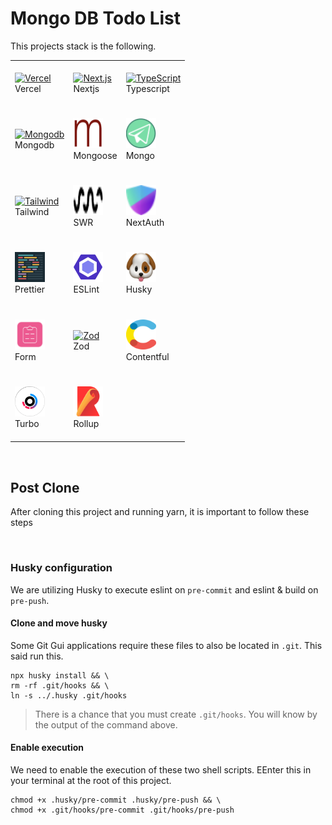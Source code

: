 # Mongo DB Todo List

This projects stack is the following.

<table>
  <tr>
    <td>
      <div>
        <br/>
        <a href='https://vercel.com/home'>
          <img src="https://skillicons.dev/icons?i=vercel" width="48" height="48" alt="Vercel" />
        </a>
        <div>Vercel</div>
        <br/>
      </div>
    </td>
    <td>
      <br/>
      <a href=''>
        <img src="https://skillicons.dev/icons?i=nextjs" width="48" height="48" alt="Next.js" />
      </a>
      <div>Nextjs</div>
      <br/>
    </td>
    <td>
      <br/>
      <a href=''>
        <img src="https://skillicons.dev/icons?i=ts" width="48" height="48" alt="TypeScript" />
      </a>
      <div>Typescript</div>
      <br/>
    </td>
  </tr>
  <tr>
    <td>
      <br/>
      <a href=''>
        <img src="https://skillicons.dev/icons?i=mongodb" width="48" height="48" alt="Mongodb" />
      </a>
      <div>Mongodb</div>
      <br/>
    </td>
    <td>
      <br/>
      <a href=''>
        <img src="https://github.com/PhilipRurka/unity/blob/main/readme-assets/mongoose.png?raw=true" width="48" height="48" alt="Mongoose" />
      </a>
      <div>Mongoose</div>
      <br/>
    </td>
    <td>
      <br/>
      <a href=''>
        <img src="https://github.com/PhilipRurka/unity/blob/main/readme-assets/migrate-mongo.png?raw=true" width="48" height="48" alt="Migrate Mongo" />
      </a>
      <div>Mongo</div>
      <br/>
    </td>
  </tr>
  <tr>
    <td>
      <br/>
      <a href=''>
        <img src="https://skillicons.dev/icons?i=tailwind" width="48" height="48" alt="Tailwind" />
      </a>
      <div>Tailwind</div>
      <br/>
    </td>
    <td>
      <br/>
      <a href=''>
        <img src="https://github.com/PhilipRurka/unity/blob/main/readme-assets/swr.png?raw=true" width="48" height="48" alt="SWR" />
      </a>
      <div>SWR</div>
      <br/>
    </td>
    <td>
      <br/>
      <a href=''>
        <img src="https://github.com/PhilipRurka/unity/blob/main/readme-assets/next-auth.png?raw=true" width="48" height="48" alt="NextAuth" />
      </a>
      <div>NextAuth</div>
      <br/>
    </td>
  </tr>
  <tr>
    <td>
      <br/>
      <a href=''>
        <img src="https://github.com/PhilipRurka/unity/blob/main/readme-assets/prettier.png?raw=true" width="48" height="48" alt="TypeScript" />
      </a>
      <div>Prettier</div>
      <br/>
    </td>
    <td>
      <br/>
      <a href=''>
        <img src="https://github.com/PhilipRurka/unity/blob/main/readme-assets/eslint.png?raw=true" width="48" height="48" alt="TypeScript" />
      </a>
      <div>ESLint</div>
      <br/>
    </td>
    <td>
      <br/>
      <a href=''>
        <img src="https://github.com/PhilipRurka/unity/blob/main/readme-assets/husky.png?raw=true" width="48" height="48" alt="TypeScript" />
      </a>
      <div>Husky</div>
      <br/>
    </td>
  </tr>
    <td>
      <br/>
      <a href=''>
        <img src="https://github.com/PhilipRurka/unity/blob/main/readme-assets/react-hook-form.png?raw=true" width="48" height="48" alt="React Hood Form" />
      </a>
      <div>Form</div>
      <br/>
    </td>
    <td>
      <br/>
      <a href=''>
        <img src="https://github.com/PhilipRurka/unity/blob/main/readme-assets/zod.png?raw=true" width="48" height="48" alt="Zod" />
      </a>
      <div>Zod</div>
      <br/>
    </td>
    <td>
      <br/>
      <a href=''>
        <img src="https://github.com/PhilipRurka/unity/blob/main/readme-assets/contentful.png?raw=true" width="48" height="48" alt="Contentful" />
      </a>
      <div>Contentful</div>
      <br/>
    </td>
  </tr>
  </tr>
    <td>
      <br/>
      <a href=''>
        <img src="https://github.com/PhilipRurka/unity/blob/main/readme-assets/turbo.svg?raw=true" width="48" height="48" alt="Turbo" />
      </a>
      <div>Turbo</div>
      <br/>
    </td>
    <td>
      <br/>
      <a href=''>
        <img src="https://github.com/PhilipRurka/unity/blob/main/readme-assets/rollup.svg?raw=true" width="48" height="48" alt="Rollup" />
      </a>
      <div>Rollup</div>
      <br/>
    </td>
    <td></td>
  </tr>
</table>

<br/>

## Post Clone

After cloning this project and running yarn, it is important to follow these steps

<br/>

### Husky configuration

We are utilizing Husky to execute eslint on `pre-commit` and eslint & build on `pre-push`.

#### Clone and move husky

Some Git Gui applications require these files to also be located in `.git`. This said run this.

```shell
npx husky install && \
rm -rf .git/hooks && \
ln -s ../.husky .git/hooks
```

> There is a chance that you must create `.git/hooks`. You will know by the output of the command above.

#### Enable execution

We need to enable the execution of these two shell scripts. EEnter this in your terminal at the root of this project.

```shell
chmod +x .husky/pre-commit .husky/pre-push && \
chmod +x .git/hooks/pre-commit .git/hooks/pre-push
```

<br />
